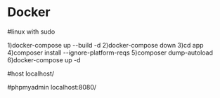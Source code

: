 # Docker

#linux with sudo 

1)docker-compose up --build -d
2)docker-compose down
3)cd app
4)composer install --ignore-platform-reqs
5)composer dump-autoload
6)docker-compose up -d

#host
localhost/

#phpmyadmin
localhost:8080/
